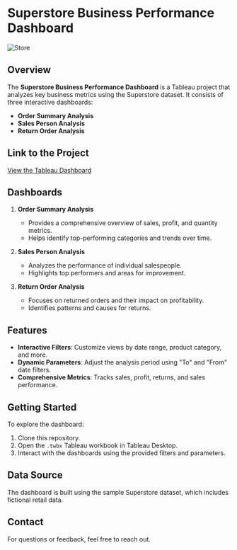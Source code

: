 # Superstore Business Performance Dashboard
![Store]([URL_of_the_image](https://www.google.com/url?sa=i&url=https%3A%2F%2Fstock.adobe.com%2Fsearch%3Fk%3Dstore%2Binterior%2Bcartoon&psig=AOvVaw18NBujr8uW2euMOQPKgilo&ust=1723209371218000&source=images&cd=vfe&opi=89978449&ved=0CBEQjRxqFwoTCMCT_qS95YcDFQAAAAAdAAAAABAE))

## Overview
The **Superstore Business Performance Dashboard** is a Tableau project that analyzes key business metrics using the Superstore dataset. It consists of three interactive dashboards:
- **Order Summary Analysis**
- **Sales Person Analysis**
- **Return Order Analysis**

## Link to the Project
[View the Tableau Dashboard](https://public.tableau.com/app/profile/preemal.dsouza3738/viz/SuperStoreTableauProject_17231179217970/Story1?publish=yes)

## Dashboards

1. **Order Summary Analysis**
   - Provides a comprehensive overview of sales, profit, and quantity metrics.
   - Helps identify top-performing categories and trends over time.

2. **Sales Person Analysis**
   - Analyzes the performance of individual salespeople.
   - Highlights top performers and areas for improvement.

3. **Return Order Analysis**
   - Focuses on returned orders and their impact on profitability.
   - Identifies patterns and causes for returns.

## Features
- **Interactive Filters**: Customize views by date range, product category, and more.
- **Dynamic Parameters**: Adjust the analysis period using "To" and "From" date filters.
- **Comprehensive Metrics**: Tracks sales, profit, returns, and sales performance.

## Getting Started
To explore the dashboard:
1. Clone this repository.
2. Open the `.twbx` Tableau workbook in Tableau Desktop.
3. Interact with the dashboards using the provided filters and parameters.

## Data Source
The dashboard is built using the sample Superstore dataset, which includes fictional retail data.

## Contact
For questions or feedback, feel free to reach out.
